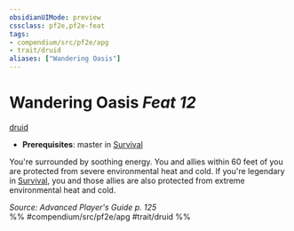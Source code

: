 ```yaml
---
obsidianUIMode: preview
cssclass: pf2e,pf2e-feat
tags:
- compendium/src/pf2e/apg
- trait/druid
aliases: ["Wandering Oasis"]
---
```

# Wandering Oasis  *Feat 12*  
[druid](../../Rules/traits/druid.md)  

- **Prerequisites**: master in [Survival](../skills.md#Survival)

You're surrounded by soothing energy. You and allies within 60 feet of you are protected from severe environmental heat and cold. If you're legendary in [Survival](../skills.md#Survival), you and those allies are also protected from extreme environmental heat and cold.

*Source: Advanced Player's Guide p. 125*  
%% #compendium/src/pf2e/apg #trait/druid %%